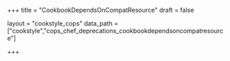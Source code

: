 +++
title = "CookbookDependsOnCompatResource"
draft = false

layout = "cookstyle_cops"
data_path = ["cookstyle","cops_chef_deprecations_cookbookdependsoncompatresource"]

+++

<!-- The content of this page is automatically generated from the
cops_chef_deprecations_cookbookdependsoncompatresource.yml file in github.com/chef/cookstyle/blob/master/docs-chef-io/data/cookstyle/. -->
